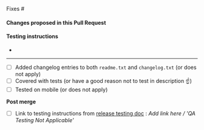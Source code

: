 Fixes #

#### Changes proposed in this Pull Request

<!--
Title: A descriptive, yet concise, title.
-->

<!--
Description: Write a brief summary about this PR. As you compose your summary, consider each of these questions and address them if appropriate. Why is this change needed? What does this change do? Were there other solutions you considered? Why did you choose to pursue this solution? Describe any trade-offs you might have had to make.
-->

<!--
Questions for PR author:
- How can this code break?
- What are we doing to make sure this code doesn't break?
-->

<!--
Images or gifs: Include before and after screenshots or gifs/videos when it makes sense.
-->

#### Testing instructions

<!--
Testing instructions: How should this be tested and how can a reviewer test the end-user functionality? Are there known issues that you plan to address in a future PR? Are there any side effects that readers should be aware of?
-->

<!--
Add as many details as possible to help others reproduce the issue and test the fix.
"Before / After" screenshots can also be very helpful when the change is visual.
-->

*

-------------------

- [ ] Added changelog entries to both `readme.txt` and `changelog.txt` (or does not apply)
- [ ] Covered with tests (or have a good reason not to test in description ☝️)
- [ ] Tested on mobile (or does not apply)

**Post merge**

<!--
Make sure you edit the page for the current release when adding testing instructions.
We often create a blank page ahead of time for the next release.
If this PR need not be QA tested, edit to 'QA Testing Not Applicable'
-->

- [ ] Link to testing instructions from [release testing doc](https://github.com/Automattic/woocommerce-payments/wiki/Release-testing-instructions) : _Add link here / 'QA Testing Not Applicable'_

